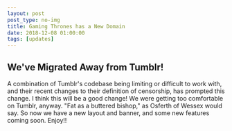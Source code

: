 ```yaml
---
layout: post
post_type: no-img
title: Gaming Thrones has a New Domain
date: 2018-12-08 01:00:00
tags: [updates]
---
```

## We've Migrated Away from Tumblr!

A combination of Tumblr's codebase being limiting or difficult to work with, and their recent changes to their definition of censorship, has prompted this change. I think this will be a good change! We were getting too comfortable on Tumblr, anyway. "Fat as a buttered bishop," as Osferth of Wessex would say. So now we have a new layout and banner, and some new features coming soon. Enjoy!!
